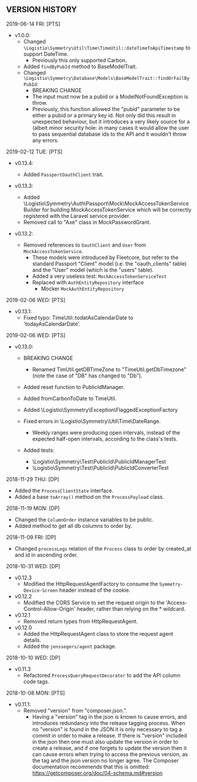 VERSION HISTORY
-----


2019-06-14 FRI:
[PTS]
- v1.0.0:
    - Changed `\Logistio\Symmetry\Util\Time\TimeUtil::dateTimeToApiTimestamp` to support DateTime.
        - Previously this only supported Carbon. 
    - Added `findByPubId` method to BaseModelTrait.
    - Changed `\Logistio\Symmetry\Database\Models\BaseModelTrait::findOrFailByPubId`:
        - BREAKING CHANGE 
        - The input must now be a pubid or a ModelNotFoundException is throw.
        - Previously, this function allowed the "pubid" parameter to be either a pubid
            _or_ a primary key id. Not only did this result in unexpected behaviour, 
            but it introduces a very likely source for a (albeit minor security hole: in many cases
            it would allow the user to pass sequential database ids to the API and it wouldn't 
            throw any errors.
            
           

2019-02-12 TUE:
[PTS]
- v0.13.4:
    - Added `PassportOauthClient` trait.
    

- v0.13.3:
    - Added \Logistio\Symmetry\Auth\Passport\Mock\MockAccessTokenServiceBuilder
         for building MockAccessTokenService which will be correctly registered
         with the Laravel service provider.
    - Removed call to "Axe" class in MockPasswordGrant.
         

- v0.13.2:
    - Removed references to `OauthClient` and `User` from `MockAccessTokenService`.
        - These models were introduced by Fleetcore, but refer to the standard 
            Passport "Client" model (i.e. the "oauth_clients" table) and 
            the "User" model (which is the "users" table).
        - Added a very useless test: `MockAccessTokenServiceTest`
        - Replaced with `AuthEntityRepository` interface
            - Mocker `MockAuthEntityRepository`
                

2019-02-06 WED:
[PTS]
- v0.13.1:
    - Fixed typo: TimeUtil::todatAsCalendarDate to  'todayAsCalendarDate'.


2019-02-06 WED:
[PTS]
- v0.13.0:
    - BREAKING CHANGE
        - Renamed TimUtil.getDBTimeZone to "TimeUtil.getDbTimezone" 
            (note the case of "DB" has changed to "Db").
            
    - Added reset function to PublicIdManager.
            
    - Added fromCarbonToDate to TimeUtil.
    
    - Added \Logistio\Symmetry\Exception\FlaggedExceptionFactory
    
    - Fixed errors in \Logistio\Symmetry\Util\Time\DateRange.
        - Weekly ranges were producing open intervals, instead of the expected
            half-open intervals, according to the class's tests.
    
    - Added tests:
        - \Logistio\Symmetry\Test\PublicId\PublicIdManagerTest
        - \Logistio\Symmetry\Test\PublicId\PublicIdConverterTest


2018-11-29 THU:
[DP]
- Added the `ProcessClientState` interface.
- Added a base `toArray()` method on the `ProcessPayload` class.

2018-11-19 MON:
[DP]
- Changed the `ColumnOrder` instance variables to be public. 
- Added method to get all db columns to order by. 

2018-11-09 FRI:
[DP]
- Changed `processLogs` relation of the `Process` class to order by created_at and id in ascending order. 

2018-10-31 WED:
[DP]
- v0.12.3
    - Modified the HttpRequestAgentFactory to consume the `Symmetry-Device-Screen` header instead of the cookie.
- v0.12.2
    - Modified the CORS Service to set the request origin to the 'Access-Control-Allow-Origin' header,
    rather than relying on the * wildcard.
- v0.12.1
    - Removed return types from HttpRequestAgent.
- v0.12.0
    - Added the HttpRequestAgent class to store the request agent details.
    - Added the `jenssegers/agent` package.

2018-10-10 WED:
[DP]
- v0.11.3
    - Refactored `ProcessQueryRequestDecorator` to add the API column code tags.


2018-10-08 MON:
[PTS]
- v0.11.1: 
    - Removed "version" from "composer.json.".
        - Having a "version" tag in the json is known to cause errors,
          and introduces redundancy into the release tagging process.
          When no "version" is found in the JSON it is only necessary to 
          tag a commit in order to make a release. If there is "version"
          included in the json then one must also update the version in order
          to create a release, and if one forgets to update the version then
          it can cause errors when trying to access the previous version,
          as the tag and the json version no longer agree.
          The Composer documentation recommends that this is omitted:
          https://getcomposer.org/doc/04-schema.md#version
          
          

           

